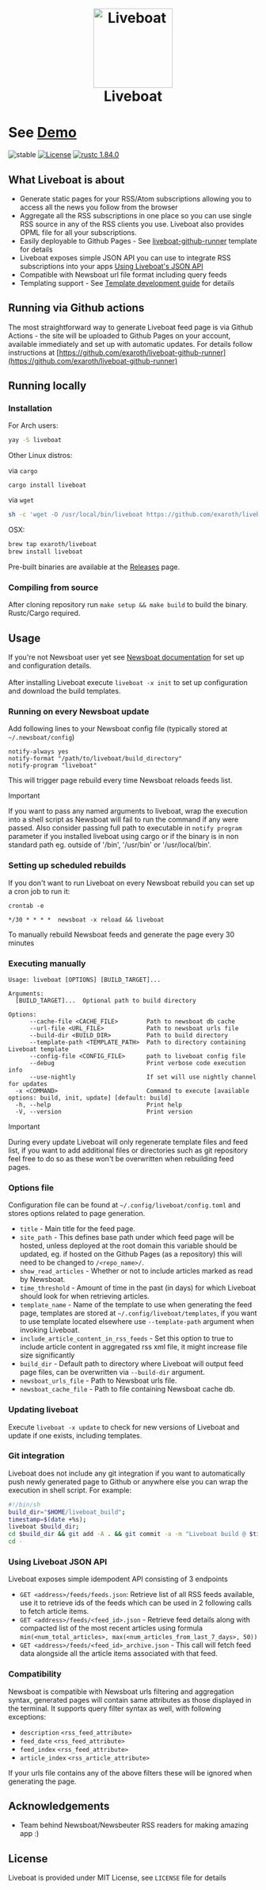 <h1 align="center">
<img align="center" width="160" height="160" src="logo.png" alt="Liveboat"><br/>
Liveboat
</h1>
<h1>See <a href="https://konrad.website/liveboat-github-runner" target="_blank">Demo</a></h1>

![stable](https://github.com/exaroth/liveboat/actions/workflows/test.yml/badge.svg?branch=main)
[![License](https://img.shields.io/github/license/exaroth/liveboat)](https://github.com/exaroth/liveboat/blob/develop/LICENSE)
[![rustc 1.84.0](https://img.shields.io/badge/rust-1.84%2B-orange.svg)](https://img.shields.io/badge/rust-1.84%2B-orange.svg)

## What Liveboat is about
- Generate static pages for your RSS/Atom subscriptions allowing you to access all the news you follow from the browser
- Aggregate all the RSS subscriptions in one place so you can use single RSS source in any of the RSS clients you use. Liveboat also provides OPML file for all your subscriptions.
- Easily deployable to Github Pages - See [liveboat-github-runner](https://github.com/exaroth/liveboat-github-runner) template for details
- Liveboat exposes simple JSON API you can use to integrate RSS subscriptions into your apps [Using Liveboat's JSON API](#using-liveboat-json-api)
- Compatible with Newsboat url file format including query feeds
- Templating support - See [Template development guide](https://github.com/exaroth/liveboat/tree/develop/templates) for details

## Running via Github actions
The most straightforward way to generate Liveboat feed page is via Github Actions - the site will be uploaded to Github Pages on your account, available immediately and set up with automatic updates.
For details follow instructions at [https://github.com/exaroth/liveboat-github-runner](https://github.com/exaroth/liveboat-github-runner)

## Running locally

### Installation

For Arch users:

``` sh
yay -S liveboat
```

Other Linux distros:

via `cargo`
```
cargo install liveboat
```

via `wget`

``` sh
sh -c 'wget -O /usr/local/bin/liveboat https://github.com/exaroth/liveboat/releases/download/stable/liveboat-linux-musl && chmod +x /usr/local/bin/liveboat'
```

OSX:

``` sh
brew tap exaroth/liveboat
brew install liveboat
```

Pre-built binaries are available at the [Releases](https://github.com/exaroth/liveboat/releases/tag/stable) page.

### Compiling from source

After cloning repository run `make setup && make build` to build the binary. Rustc/Cargo required.

## Usage

If you're not Newsboat user yet see [Newsboat documentation](https://newsboat.org/releases/2.10.2/docs/newsboat.html) for set up and configuration details.
<br/>
<br/>
After installing Liveboat execute `liveboat -x init` to set up configuration and download the build templates.

### Running on every Newsboat update

Add following lines to your Newsboat config file (typically stored at `~/.newsboat/config`)

```
notify-always yes
notify-format "/path/to/liveboat/build_directory"
notify-program "liveboat"
```
This will trigger page rebuild every time Newsboat reloads feeds list.
> [!IMPORTANT]
> If you want to pass any named arguments to liveboat, wrap the execution into a shell script as Newsboat will fail to run the command if any were passed. Also consider passing full path to executable in `notify program` parameter if you installed liveboat using cargo or if the binary is in non standard path eg. outside of  '/bin', '/usr/bin' or '/usr/local/bin'.


###  Setting up scheduled rebuilds

If you don't want to run Liveboat on every Newsboat rebuild you can set up a cron job to run it:

`crontab -e`

```
*/30 * * * *  newsboat -x reload && liveboat
```

To manually rebuild Newsboat feeds and generate the page every 30 minutes

### Executing manually


```
Usage: liveboat [OPTIONS] [BUILD_TARGET]...

Arguments:
  [BUILD_TARGET]...  Optional path to build directory

Options:
      --cache-file <CACHE_FILE>        Path to newsboat db cache
      --url-file <URL_FILE>            Path to newsboat urls file
      --build-dir <BUILD_DIR>          Path to build directory
      --template-path <TEMPLATE_PATH>  Path to directory containing Liveboat template
      --config-file <CONFIG_FILE>      path to liveboat config file
      --debug                          Print verbose code execution info
      --use-nightly                    If set will use nightly channel for updates
  -x <COMMAND>                         Command to execute [available options: build, init, update] [default: build]
  -h, --help                           Print help
  -V, --version                        Print version
```

> [!IMPORTANT]
> During every update Liveboat will only regenerate template files and feed list, if you want to add additional files or directories such as git repository feel free to do so as these won't be overwritten when rebuilding feed pages.

### Options file

Configuration file can be found at `~/.config/liveboat/config.toml` and stores options related to page generation.

- `title` - Main title for the feed page.
- `site_path` - This defines base path under which feed page will be hosted, unless deployed at the root domain this variable should be updated, eg. if hosted on the Github Pages (as a repository) this will need to be changed to `/<repo_name>/`.
- `show_read_articles` - Whether or not to include articles marked as read by Newsboat.
- `time_threshold` - Amount of time in the past (in days) for which Liveboat should look for when retrieving articles. 
- `template_name` - Name of the template to use when generating the feed page, templates are stored at `~/.config/liveboat/templates`, if you want to use template located elsewhere use `--template-path` argument when invoking Liveboat.
- `include_article_content_in_rss_feeds` - Set this option to true to include article content in aggregated rss xml file, it might increase file size significantly
- `build_dir` - Default path to directory where Liveboat will output feed page files, can be overwritten via `--build-dir` argument.
- `newsboat_urls_file` - Path to Newsboat urls file.
- `newsboat_cache_file` - Path to file containing Newsboat cache db.

### Updating liveboat

Execute `liveboat -x update` to check for new versions of Liveboat and update if one exists, including templates.


### Git integration

Liveboat does not include any git integration if you want to automatically push newly generated page to Github or anywhere else you can wrap the execution in shell script. For example:
``` sh
#!/bin/sh
build_dir="$HOME/liveboat_build";
timestamp=$(date +%s);
liveboat $build_dir;
cd $build_dir && git add -A . && git commit -a -m "Liveboat build @ $timestamp" && git push;
cd -
```
### Using Liveboat JSON API

Liveboat exposes simple idempodent API consisting of 3 endpoints

- `GET <address>/feeds/feeds.json`:  Retrieve list of all RSS feeds available, use it to retrieve ids of the feeds which can be used in 2 following calls to fetch article items.
- `GET <address>/feeds/<feed_id>.json` - Retrieve feed details along with compacted list of the most recent articles using formula `min(<num_total_articles>, max(<num_articles_from_last_7_days>, 50))`
- `GET <address>/feeds/<feed_id>_archive.json` - This call will fetch feed data alongside all the article items associated with that feed.

### Compatibility

Newsboat is compatible with Newsboat urls filtering and aggregation syntax, generated pages will contain same attributes as those displayed in the terminal. It supports query filter syntax as well, with following exceptions:
- `description` `<rss_feed_attribute>`
- `feed_date` `<rss_feed_attribute>`
- `feed_index` `<rss_feed_attribute>`
- `article_index` `<rss_article_attribute>`

If your urls file contains any of the above filters these will be ignored when generating the page. 

## Acknowledgements
- Team behind Newsboat/Newsbeuter RSS readers for making amazing app :)
 
## License
Liveboat is provided under MIT License, see `LICENSE` file for details


